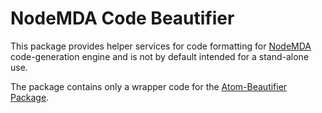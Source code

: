 # NodeMDA Code Beautifier
This package provides helper services for code formatting for [NodeMDA](https://github.com/joelkoz/NodeMDA) 
code-generation engine and is not by default intended for a stand-alone use.

The package contains only a wrapper code for the [Atom-Beautifier Package](https://github.com/Glavin001/atom-beautify/).


